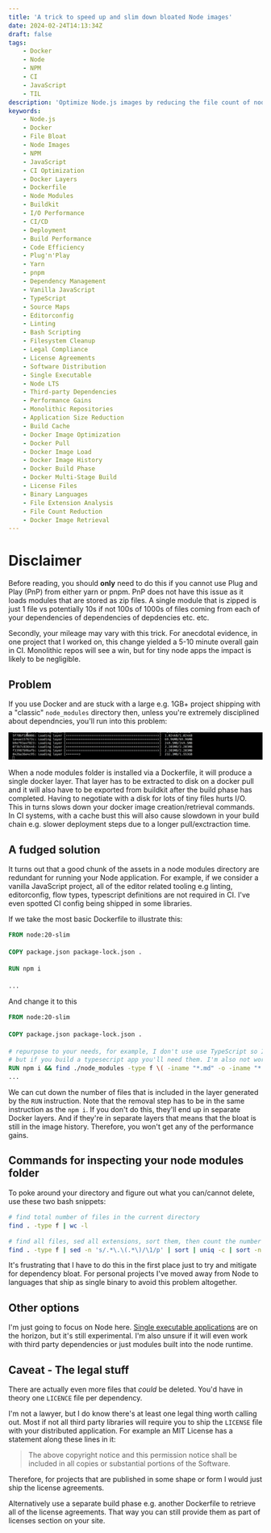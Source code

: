 ```yaml
---
title: 'A trick to speed up and slim down bloated Node images'
date: 2024-02-24T14:13:34Z
draft: false
tags:
    - Docker
    - Node
    - NPM
    - CI
    - JavaScript
    - TIL
description: 'Optimize Node.js images by reducing the file count of node modules. Lots of tiny files cripples disk I/O which slows down docker commands.'
keywords:
    - Node.js
    - Docker
    - File Bloat
    - Node Images
    - NPM
    - JavaScript
    - CI Optimization
    - Docker Layers
    - Dockerfile
    - Node Modules
    - Buildkit
    - I/O Performance
    - CI/CD
    - Deployment
    - Build Performance
    - Code Efficiency
    - Plug'n'Play
    - Yarn
    - pnpm
    - Dependency Management
    - Vanilla JavaScript
    - TypeScript
    - Source Maps
    - Editorconfig
    - Linting
    - Bash Scripting
    - Filesystem Cleanup
    - Legal Compliance
    - License Agreements
    - Software Distribution
    - Single Executable
    - Node LTS
    - Third-party Dependencies
    - Performance Gains
    - Monolithic Repositories
    - Application Size Reduction
    - Build Cache
    - Docker Image Optimization
    - Docker Pull
    - Docker Image Load
    - Docker Image History
    - Docker Build Phase
    - Docker Multi-Stage Build
    - License Files
    - Binary Languages
    - File Extension Analysis
    - File Count Reduction
    - Docker Image Retrieval
---
```


# Disclaimer

Before reading, you should **only** need to do this if you cannot use Plug and Play (PnP) from either yarn or pnpm. PnP does not have this issue as it loads modules that are stored as zip files. A single module that is zipped is just 1 file vs potentially 10s if not 100s of 1000s of files coming from each of your dependencies of dependencies of depdencies etc. etc.

Secondly, your mileage may vary with this trick. For anecdotal evidence, in one project that I worked on, this change yielded a 5-10 minute overall gain in CI. Monolithic repos will see a win, but for tiny node apps the impact is likely to be negligible.

## Problem

If you use Docker and are stuck with a large e.g. 1GB+ project shipping with a "classic" `node_modules` directory then, unless you're extremely disciplined about dependncies, you'll run into this problem:

![loading a bloated Node image with docker image load](/blog/images/loading-image.gif)

When a node modules folder is installed via a Dockerfile, it will produce a single docker layer. That layer has to be extracted to disk on a docker pull and it will also have to be exported from buildkit after the build phase has completed. Having to negotiate with a disk for lots of tiny files hurts I/O. This in turns slows down your docker image creation/retrieval commands.
In CI systems, with a cache bust this will also cause slowdown in your build chain e.g. slower deployment steps due to a longer pull/exctraction time.

## A fudged solution

It turns out that a good chunk of the assets in a node modules directory are redundant for running your Node application. For example, if we consider a vanilla JavaScript project, all of the editor related tooling e.g linting, editorconfig, flow types, typescript definitions are not required in CI. I've even spotted CI config being shipped in some libraries.

If we take the most basic Dockerfile to illustrate this:

```Dockerfile
FROM node:20-slim

COPY package.json package-lock.json .

RUN npm i

...
```

And change it to this

```Dockerfile
FROM node:20-slim

COPY package.json package-lock.json .

# repurpose to your needs, for example, I don't use use TypeScript so I don't need ts or d.ts files
# but if you build a typesecript app you'll need them. I'm also not worried about source map files from third party libraries
RUN npm i && find ./node_modules -type f \( -iname "*.md" -o -iname "*.yaml" -o -iname "*.txt" -o -iname ".nycrc" -o -iname "*.d.*" -o -iname "*.flow" -o -iname "*.ts" -o -iname "*.map" -o -iname "*.yml" -o -iname "*.yaml" -o -iname "*.eslintrc" -o -iname "*.npmignore" -o -iname "*.editorconfig" \) -delete
...
```

We can cut down the number of files that is included in the layer generated by the `RUN` instruction. Note that the removal step has to be in the same instruction as the `npm i`. If you don't do this, they'll end up in separate Docker layers. And if they're in separate layers that means that the bloat is still in the image history. Therefore, you won't get any of the performance gains.

## Commands for inspecting your node modules folder

To poke around your directory and figure out what you can/cannot delete, use these two bash snippets:

```bash
# find total number of files in the current directory
find . -type f | wc -l
```

```bash
# find all files, sed all extensions, sort them, then count the number of occurences per extension then sort numerically by the first column
find . -type f | sed -n 's/.*\.\(.*\)/\1/p' | sort | uniq -c | sort -n
```

It's frustrating that I have to do this in the first place just to try and mitigate for dependency bloat. For personal projects I've moved away from Node to languages that ship as single binary to avoid this problem altogether.

## Other options

I'm just going to focus on Node here. [Single executable applications](https://nodejs.org/api/single-executable-applications.html) are on the horizon, but it's still experimental. I'm also unsure if it will even work with third party dependencies or just modules built into the node runtime.

## Caveat - The legal stuff

There are actually even more files that _could_ be deleted. You'd have in theory one `LICENCE` file per dependency.

I'm not a lawyer, but I do know there's at least one legal thing worth calling out. Most if not all third party libraries will require you to ship the `LICENSE` file with your distributed application. For example an MIT License has a statement along these lines in it:

> The above copyright notice and this permission notice shall be included in all
> copies or substantial portions of the Software.

Therefore, for projects that are published in some shape or form I would just ship the license agreements.

Alternatively use a separate build phase e.g. another Dockerfile to retrieve all of the license agreements. That way you can still provide them as part of licenses section on your site.
